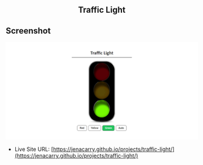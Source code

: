 <div align="center">
  <h2>Traffic Light</h2>
</div>

## Screenshot

<div align="center">

![](./assets/images/screenshot.png)

</div>

- Live Site URL: [https://jenacarry.github.io/projects/traffic-light/](https://jenacarry.github.io/projects/traffic-light/)
